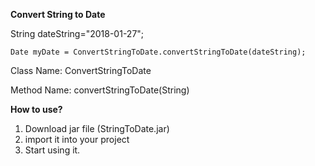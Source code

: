**Convert String to Date**

String dateString="2018-01-27"; 

`Date myDate = ConvertStringToDate.convertStringToDate(dateString);`

Class Name: ConvertStringToDate

Method Name: convertStringToDate(String)



**How to use?**

1. Download jar file (StringToDate.jar)
2. import it into your project
3. Start using it.
